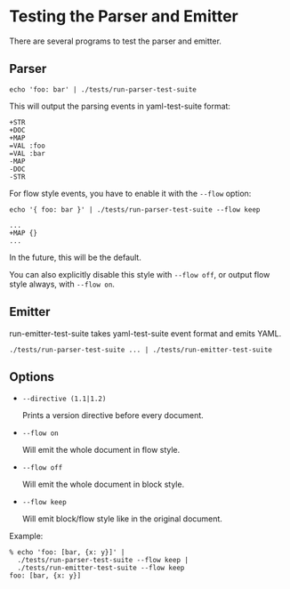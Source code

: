 # Testing the Parser and Emitter

There are several programs to test the parser and emitter.

## Parser

    echo 'foo: bar' | ./tests/run-parser-test-suite

This will output the parsing events in yaml-test-suite format:

    +STR
    +DOC
    +MAP
    =VAL :foo
    =VAL :bar
    -MAP
    -DOC
    -STR

For flow style events, you have to enable it with the `--flow` option:

    echo '{ foo: bar }' | ./tests/run-parser-test-suite --flow keep

    ...
    +MAP {}
    ...

In the future, this will be the default.

You can also explicitly disable this style with `--flow off`, or output
flow style always, with `--flow on`.

## Emitter

run-emitter-test-suite takes yaml-test-suite event format and emits YAML.

    ./tests/run-parser-test-suite ... | ./tests/run-emitter-test-suite

## Options

* `--directive (1.1|1.2)`

  Prints a version directive before every document.

* `--flow on`

  Will emit the whole document in flow style.

* `--flow off`

  Will emit the whole document in block style.

* `--flow keep`

  Will emit block/flow style like in the original document.

Example:
```
% echo 'foo: [bar, {x: y}]' |
  ./tests/run-parser-test-suite --flow keep |
  ./tests/run-emitter-test-suite --flow keep
foo: [bar, {x: y}]
```

